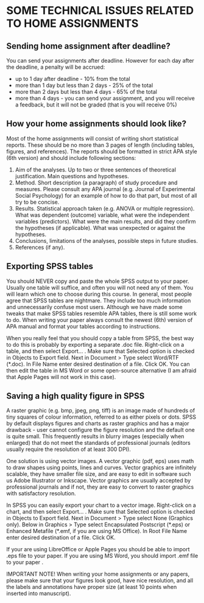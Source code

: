 # SOME TECHNICAL ISSUES RELATED TO HOME ASSIGNMENTS

## Sending home assignment after deadline?

You can send your assignments after deadline. However for each day after the deadline, a penalty will be accrued:
- up to 1 day after deadline - 10% from the total
- more than 1 day but less than 2 days - 25% of the total
- more than 2 days but less than 4 days - 65% of the total
- more than 4 days - you can send your assignment, and you will receive a feedback, but it will not be graded (that is you will receive 0%)


## How your home assignments should look like?

Most of the home assignments will consist of writing short statistical reports. These should be no more than 3 pages of length (including tables, figures, and references). The reports should be formatted in strict APA style (6th version) and should include following sections:

1. Aim of the analyses. Up to two or three sentences of theoretical justification. Main questions and hypotheses.
2. Method. Short description (a paragraph) of study procedure and measures. Please consult any APA journal (e.g. Journal of Experimental Social Psychology) for an example of how to do that part, but most of all try to be concise.
3. Results. Statistical approach taken (e.g. ANOVA or multiple regression). What was dependent (outcome) variable, what were the independent variables (predictors). What were the main results, and did they confirm the hypotheses (if applicable). What was unexpected or against the hypotheses.
4. Conclusions, limitations of the analyses, possible steps in future studies.
5. References (if any).

## Exporting SPSS tables

You should NEVER copy and paste the whole SPSS output to your paper. Usually one table will suffice, and often you will not need any of them. You will learn which one to choose during this course. In general, most people agree that SPSS tables are nightmare. They include too much information and unnecessarily confuse most users. Although we have made some tweaks that make SPSS tables resemble APA tables, there is still some work to do. When writing your paper always consult the newest (6th) version of APA manual and format your tables according to instructions.

When you really feel that you should copy a table from SPSS, the best way to do this is probably by exporting a separate .doc file. Right-click on a table, and then select Export… . Make sure that Selected option is checked in Objects to Export field. Next in Document > Type select Word/RTF (\*.doc). In File Name enter desired destination of a file. Click OK. You can then edit the table in MS Word or some open-source alternative (I am afraid that Apple Pages will not work in this case).


## Saving a high quality figure in SPSS

A raster graphic (e.g. bmp, jpeg, png, tiff) is an image made of hundreds of tiny squares of colour information, referred to as either pixels or dots. SPSS by default displays figures and charts as raster graphics and has a major drawback - user cannot configure the figure resolution and the default one is quite small. This frequently results in blurry images (especially when enlarged) that do not meet the standards of professional journals (editors usually require the resolution of at least 300 DPI).

One solution is using vector images. A vector graphic (pdf, eps) uses math to draw shapes using points, lines and curves. Vector graphics are infinitely scalable, they have smaller file size, and are easy to edit in software such us Adobe Illustrator or Inkscape. Vector graphics are usually accepted by professional journals and if not, they are easy to convert to raster graphics with satisfactory resolution.

In SPSS you can easily export your chart to a vector image. Right-click on a chart, and then select Export… . Make sure that Selected option is checked in Objects to Export field. Next in Document > Type select None (Graphics only). Below in Graphics > Type select Encapsulated Postscript (\*.eps) or Enhanced Metafile (\*.emf, if you are using MS Office). In Root File Name enter desired destination of a file. Click OK.

If your are using LibreOffice or Apple Pages you should be able to import .eps file to your paper. If you are using MS Word, you should import .emf file to your paper .

IMPORTANT NOTE! When writing your home assignments or any papers, please make sure that your figures look good, have nice resolution, and all the labels and annotations have proper size (at least 10 points when inserted into manuscript).
